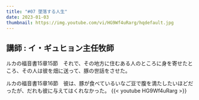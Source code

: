 ```yaml
---
title: "#07 墜落する人生"
date: 2023-01-03
thumbnail: https://img.youtube.com/vi/HG9Wf4uRarg/hqdefault.jpg
---
```

講師 : イ・ギュヒョン主任牧師
---
<!--more-->
ルカの福音書15章15節　それで、その地方に住むある人のところに身を寄せたところ、その人は彼を畑に送って、豚の世話をさせた。
<!--more-->
ルカの福音書15章16節　彼は、豚が食べているいなご豆で腹を満たしたいほどだったが、だれも彼に与えてはくれなかった。
{{< youtube HG9Wf4uRarg >}}
